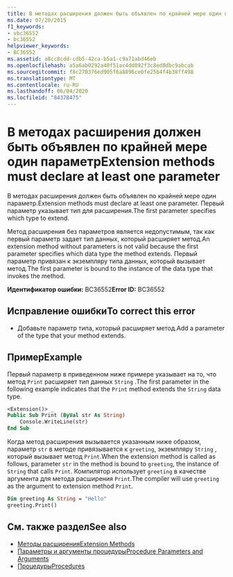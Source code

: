 ```yaml
---
title: В методах расширения должен быть объявлен по крайней мере один параметр
ms.date: 07/20/2015
f1_keywords:
- vbc36552
- bc36552
helpviewer_keywords:
- BC36552
ms.assetid: a8cc8cdd-cdb5-42ca-b5a1-c9a71abd46eb
ms.openlocfilehash: a5a6ab0292a40f51ac4dd092f3c8ed8dbc9abcab
ms.sourcegitcommit: f8c270376ed905f6a8896ce0fe25b4f4b38ff498
ms.translationtype: MT
ms.contentlocale: ru-RU
ms.lasthandoff: 06/04/2020
ms.locfileid: "84378475"
---
```

# <a name="extension-methods-must-declare-at-least-one-parameter"></a><span data-ttu-id="d487a-102">В методах расширения должен быть объявлен по крайней мере один параметр</span><span class="sxs-lookup"><span data-stu-id="d487a-102">Extension methods must declare at least one parameter</span></span>
<span data-ttu-id="d487a-103">В методах расширения должен быть объявлен по крайней мере один параметр.</span><span class="sxs-lookup"><span data-stu-id="d487a-103">Extension methods must declare at least one parameter.</span></span> <span data-ttu-id="d487a-104">Первый параметр указывает тип для расширения.</span><span class="sxs-lookup"><span data-stu-id="d487a-104">The first parameter specifies which type to extend.</span></span>  
  
 <span data-ttu-id="d487a-105">Метод расширения без параметров является недопустимым, так как первый параметр задает тип данных, который расширяет метод.</span><span class="sxs-lookup"><span data-stu-id="d487a-105">An extension method without parameters is not valid because the first parameter specifies which data type the method extends.</span></span> <span data-ttu-id="d487a-106">Первый параметр привязан к экземпляру типа данных, который вызывает метод.</span><span class="sxs-lookup"><span data-stu-id="d487a-106">The first parameter is bound to the instance of the data type that invokes the method.</span></span>  
  
 <span data-ttu-id="d487a-107">**Идентификатор ошибки:** BC36552</span><span class="sxs-lookup"><span data-stu-id="d487a-107">**Error ID:** BC36552</span></span>  
  
## <a name="to-correct-this-error"></a><span data-ttu-id="d487a-108">Исправление ошибки</span><span class="sxs-lookup"><span data-stu-id="d487a-108">To correct this error</span></span>  
  
- <span data-ttu-id="d487a-109">Добавьте параметр типа, который расширяет метод.</span><span class="sxs-lookup"><span data-stu-id="d487a-109">Add a parameter of the type that your method extends.</span></span>  
  
## <a name="example"></a><span data-ttu-id="d487a-110">Пример</span><span class="sxs-lookup"><span data-stu-id="d487a-110">Example</span></span>  
 <span data-ttu-id="d487a-111">Первый параметр в приведенном ниже примере указывает на то, что метод `Print` расширяет тип данных `String` .</span><span class="sxs-lookup"><span data-stu-id="d487a-111">The first parameter in the following example indicates that the `Print` method extends the `String` data type.</span></span>  
  
```vb  
<Extension()> _  
Public Sub Print (ByVal str As String)  
    Console.WriteLine(str)  
End Sub  
```  
  
 <span data-ttu-id="d487a-112">Когда метод расширения вызывается указанным ниже образом, параметр `str` в методе привязывается к `greeting`, экземпляру `String` , который вызывает метод `Print`.</span><span class="sxs-lookup"><span data-stu-id="d487a-112">When the extension method is called as follows, parameter `str` in the method is bound to `greeting`, the instance of `String` that calls `Print`.</span></span> <span data-ttu-id="d487a-113">Компилятор использует `greeting` в качестве аргумента для метода расширения `Print`.</span><span class="sxs-lookup"><span data-stu-id="d487a-113">The compiler will use `greeting` as the argument to extension method `Print`.</span></span>  
  
```vb  
Dim greeting As String = "Hello"  
greeting.Print()  
```  
  
## <a name="see-also"></a><span data-ttu-id="d487a-114">См. также раздел</span><span class="sxs-lookup"><span data-stu-id="d487a-114">See also</span></span>

- [<span data-ttu-id="d487a-115">Методы расширения</span><span class="sxs-lookup"><span data-stu-id="d487a-115">Extension Methods</span></span>](../programming-guide/language-features/procedures/extension-methods.md)
- [<span data-ttu-id="d487a-116">Параметры и аргументы процедуры</span><span class="sxs-lookup"><span data-stu-id="d487a-116">Procedure Parameters and Arguments</span></span>](../programming-guide/language-features/procedures/procedure-parameters-and-arguments.md)
- [<span data-ttu-id="d487a-117">Процедуры</span><span class="sxs-lookup"><span data-stu-id="d487a-117">Procedures</span></span>](../programming-guide/language-features/procedures/index.md)

